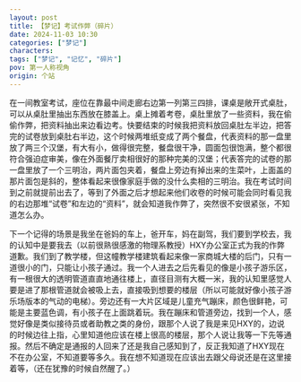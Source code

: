 ```yaml
---
layout: post
title: 【梦记】考试作弊（碎片）
date: 2024-11-03 10:30
categories: ["梦记"]
characters: 
tags: ["梦记", "记忆", "碎片"]
pov: 第一人称视角
origin: 个站
---
```


在一间教室考试，座位在靠最中间走廊右边第一列第三四排，课桌是敞开式桌肚，可以从桌肚里抽出东西放在膝盖上。桌上摊着考卷，桌肚里放了一些资料，我在偷偷作弊，把资料抽出来边看边考。快要结束的时候我把资料放回桌肚左半边，把答完的试卷放到桌肚右半边，这个时候两堆纸变成了两个餐盘，代表资料的那一盘里放了两三个汉堡，有大有小，做得很完整，餐盘很干净，圆面包很饱满，整个都很符合强迫症审美，像在外面餐厅卖相很好的那种完美的汉堡；代表答完的试卷的那一盘里放了一个三明治，两片面包夹着，餐盘上旁边有掉出来的生菜叶，上面盖的那片面包是斜的，整体看起来很像家庭手做的没什么卖相的三明治。我在考试时间到之前就提前出去了，等到了外面之后才想起来他们收卷的时候可能会同时看见我的右边那堆“试卷”和左边的“资料”，就会知道我作弊了，突然很不安很紧张，不知道怎么办。

下一个记得的场景是我坐在爸妈的车上，爸开车，妈在副驾，我们要到学校去，我的认知中是要我去（以前很熟很感激的物理系教授）HXY办公室正式为我的作弊道歉。我们到了教学楼，但这幢教学楼建筑看起来像一家商城大楼的后门，只有一道很小的门，只能让小孩子通过。我一个人进去之后先看见的像是小孩子游乐区，有一根很大的透明管道直直地通往楼上，直径目测有大概一米，我的认知里感觉人要是进了那根管道就会被吸上去，直接吸到想要的楼层（所以可能就好像小孩子游乐场版本的气动的电梯）。旁边还有一大片区域是儿童充气蹦床，颜色很鲜艳，可能是主要蓝色调，有小孩子在上面跳着玩。我在蹦床和管道旁边，找到一个人，感觉好像是类似接待员或者助教之类的身份，跟那个人说了我是来见HXY的，边说的时候边往上指，心里知道他应该在楼上很高的楼层，那个人说让我等一下先等通报。然后不确定是通报的人回来了还是我自己感知到了，反正我知道了HXY现在不在办公室，不知道要等多久。我在想不知道现在应该出去跟父母说还是在这里接着等，（还在犹豫的时候自然醒了。）
